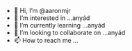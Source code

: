 - 👋 Hi, I’m @aaronmjr
- 👀 I’m interested in ...anyád
- 🌱 I’m currently learning ...anyád
- 💞️ I’m looking to collaborate on ...anyád
- 📫 How to reach me ...
